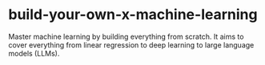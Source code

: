 # build-your-own-x-machine-learning
Master machine learning by building everything from scratch. It aims to cover everything from linear regression to deep learning to large language models (LLMs).
